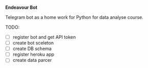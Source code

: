 **Endeavour Bot**

Telegram bot as a home work for Python for data analyse course.

TODO:

* [ ] register bot and get API token
* [ ] create bot sceleton
* [ ] create DB schema
* [ ] register heroku app
* [ ] create data parcer

